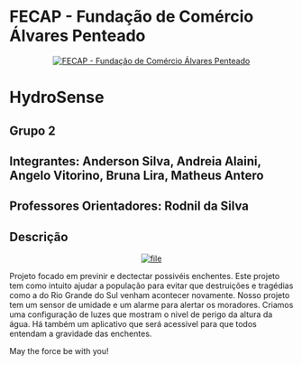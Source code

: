 # FECAP - Fundação de Comércio Álvares Penteado

<p align="center">
<a href= "https://www.fecap.br/"><img src="https://encrypted-tbn0.gstatic.com/images?q=tbn:ANd9GcRhZPrRa89Kma0ZZogxm0pi-tCn_TLKeHGVxywp-LXAFGR3B1DPouAJYHgKZGV0XTEf4AE&usqp=CAU" alt="FECAP - Fundação de Comércio Álvares Penteado" border="0"></a>
</p>

# HydroSense

## Grupo 2

## Integrantes: Anderson Silva</a>, Andreia Alaini</a>, Angelo Vitorino</a>, Bruna Lira</a>, Matheus Antero</a>

## Professores Orientadores: Rodnil da Silva</a>

## Descrição

<p align="center">
<a href="https://ibb.co/k27wJLB"><img src="https://i.ibb.co/MkvtfzS/file.jpg" alt="file" border="0"></a>

Projeto focado em previnir e dectectar possivéis enchentes. Este projeto tem como intuito ajudar a população para evitar que destruições e tragédias como a do Rio Grande do Sul venham acontecer novamente. Nosso projeto tem um sensor de umidade e um alarme para alertar os moradores. Criamos uma configuração de luzes que mostram o nivel de perigo da altura da água. Há também um aplicativo que será acessivel para que todos entendam a gravidade das enchentes.

May the force be with you!
